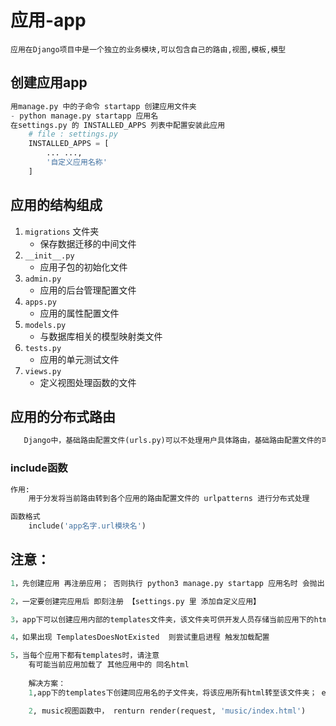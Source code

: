 # 应用-app

```
应用在Django项目中是一个独立的业务模块,可以包含自己的路由,视图,模板,模型
```

## 创建应用app

```python
用manage.py 中的子命令 startapp 创建应用文件夹
- python manage.py startapp 应用名
在settings.py 的 INSTALLED_APPS 列表中配置安装此应用
	# file : settings.py 
    INSTALLED_APPS = [
        ... ...,
        '自定义应用名称'
    ]
```

## 应用的结构组成

1. `migrations` 文件夹
   - 保存数据迁移的中间文件
2. `__init__.py`
   - 应用子包的初始化文件
3. `admin.py`
   - 应用的后台管理配置文件
4. `apps.py`
   - 应用的属性配置文件
5. `models.py`
   - 与数据库相关的模型映射类文件
6. `tests.py`
   - 应用的单元测试文件
7. `views.py`
   - 定义视图处理函数的文件

## 应用的分布式路由

```python
   Django中，基础路由配置文件(urls.py)可以不处理用户具体路由，基础路由配置文件的可以做请求的分发(分布式请求处理)。具体的请求可以由各自的应用来进行处理
```

### include函数

```python
作用: 
    用于分发将当前路由转到各个应用的路由配置文件的 urlpatterns 进行分布式处理

函数格式
	include('app名字.url模块名')
```

## 注意：

```python
1，先创建应用 再注册应用； 否则执行 python3 manage.py startapp 应用名时 会抛出 no module named 应用名 错误

2，一定要创建完应用后 即刻注册 【settings.py 里 添加自定义应用】

3，app下可以创建应用内部的templates文件夹，该文件夹可供开发人员存储当前应用下的html ;  如果settings.py中 TEMPLATES 配置了 DIRS属性【即配置了外部的html集中存储文件夹】, 则优先查找外部的存储文件夹，其次再查找应用内部的templates~

4，如果出现 TemplatesDoesNotExisted  则尝试重启进程 触发加载配置

5，当每个应用下都有templates时，请注意
	有可能当前应用加载了 其他应用中的 同名html
    
    解决方案： 
	1,app下的templates下创建同应用名的子文件夹，将该应用所有html转至该文件夹； ex: mysite3/music/templates/music/index.html

	2, music视图函数中， renturn render(request, 'music/index.html')
```

